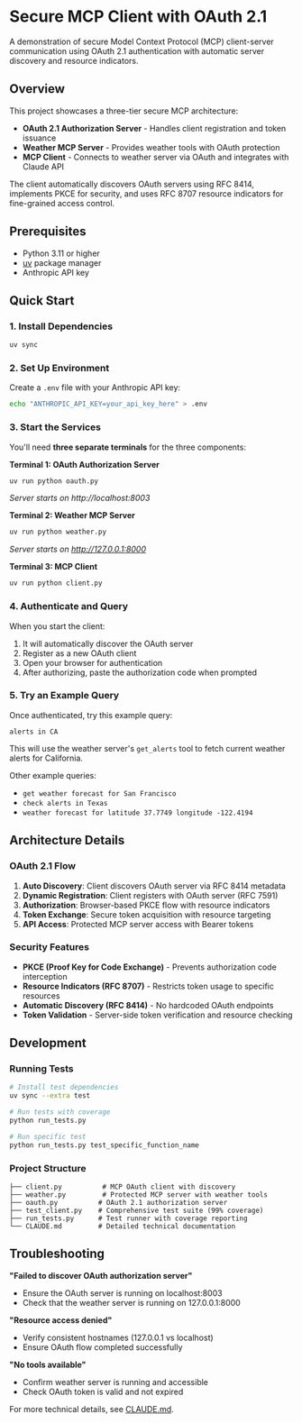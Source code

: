 # Secure MCP Client with OAuth 2.1

A demonstration of secure Model Context Protocol (MCP) client-server communication using OAuth 2.1 authentication with automatic server discovery and resource indicators.

## Overview

This project showcases a three-tier secure MCP architecture:

- **OAuth 2.1 Authorization Server** - Handles client registration and token issuance
- **Weather MCP Server** - Provides weather tools with OAuth protection
- **MCP Client** - Connects to weather server via OAuth and integrates with Claude API

The client automatically discovers OAuth servers using RFC 8414, implements PKCE for security, and uses RFC 8707 resource indicators for fine-grained access control.

## Prerequisites

- Python 3.11 or higher
- [uv](https://docs.astral.sh/uv/) package manager
- Anthropic API key

## Quick Start

### 1. Install Dependencies

```bash
uv sync
```

### 2. Set Up Environment

Create a `.env` file with your Anthropic API key:

```bash
echo "ANTHROPIC_API_KEY=your_api_key_here" > .env
```

### 3. Start the Services

You'll need **three separate terminals** for the three components:

**Terminal 1: OAuth Authorization Server**

```bash
uv run python oauth.py
```

*Server starts on http://localhost:8003*

**Terminal 2: Weather MCP Server**

```bash
uv run python weather.py
```

*Server starts on http://127.0.0.1:8000*

**Terminal 3: MCP Client**

```bash
uv run python client.py
```

### 4. Authenticate and Query

When you start the client:

1. It will automatically discover the OAuth server
1. Register as a new OAuth client
1. Open your browser for authentication
1. After authorizing, paste the authorization code when prompted

### 5. Try an Example Query

Once authenticated, try this example query:

```
alerts in CA
```

This will use the weather server's `get_alerts` tool to fetch current weather alerts for California.

Other example queries:

- `get weather forecast for San Francisco`
- `check alerts in Texas`
- `weather forecast for latitude 37.7749 longitude -122.4194`

## Architecture Details

### OAuth 2.1 Flow

1. **Auto Discovery**: Client discovers OAuth server via RFC 8414 metadata
1. **Dynamic Registration**: Client registers with OAuth server (RFC 7591)
1. **Authorization**: Browser-based PKCE flow with resource indicators
1. **Token Exchange**: Secure token acquisition with resource targeting
1. **API Access**: Protected MCP server access with Bearer tokens

### Security Features

- **PKCE (Proof Key for Code Exchange)** - Prevents authorization code interception
- **Resource Indicators (RFC 8707)** - Restricts token usage to specific resources
- **Automatic Discovery (RFC 8414)** - No hardcoded OAuth endpoints
- **Token Validation** - Server-side token verification and resource checking

## Development

### Running Tests

```bash
# Install test dependencies
uv sync --extra test

# Run tests with coverage
python run_tests.py

# Run specific test
python run_tests.py test_specific_function_name
```

### Project Structure

```
├── client.py          # MCP OAuth client with discovery
├── weather.py         # Protected MCP server with weather tools  
├── oauth.py          # OAuth 2.1 authorization server
├── test_client.py    # Comprehensive test suite (99% coverage)
├── run_tests.py      # Test runner with coverage reporting
└── CLAUDE.md         # Detailed technical documentation
```

## Troubleshooting

**"Failed to discover OAuth authorization server"**

- Ensure the OAuth server is running on localhost:8003
- Check that the weather server is running on 127.0.0.1:8000

**"Resource access denied"**

- Verify consistent hostnames (127.0.0.1 vs localhost)
- Ensure OAuth flow completed successfully

**"No tools available"**

- Confirm weather server is running and accessible
- Check OAuth token is valid and not expired

For more technical details, see [CLAUDE.md](CLAUDE.md).
